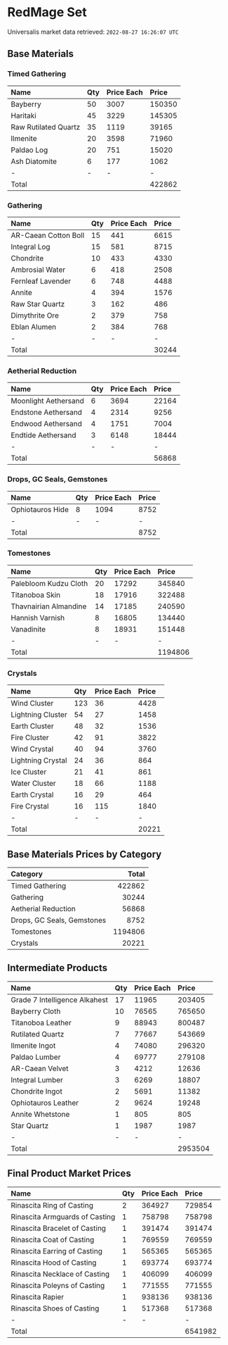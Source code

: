 # RedMage Set

Universalis market data retrieved: `2022-08-27 16:26:07 UTC`

## Base Materials

### Timed Gathering

| Name                 | Qty   | Price Each   | Price   |
|:---------------------|:------|:-------------|:--------|
| Bayberry             | 50    | 3007         | 150350  |
| Haritaki             | 45    | 3229         | 145305  |
| Raw Rutilated Quartz | 35    | 1119         | 39165   |
| Ilmenite             | 20    | 3598         | 71960   |
| Paldao Log           | 20    | 751          | 15020   |
| Ash Diatomite        | 6     | 177          | 1062    |
| -                    | -     | -            | -       |
| Total                |       |              | 422862  |

### Gathering

| Name                 | Qty   | Price Each   | Price   |
|:---------------------|:------|:-------------|:--------|
| AR-Caean Cotton Boll | 15    | 441          | 6615    |
| Integral Log         | 15    | 581          | 8715    |
| Chondrite            | 10    | 433          | 4330    |
| Ambrosial Water      | 6     | 418          | 2508    |
| Fernleaf Lavender    | 6     | 748          | 4488    |
| Annite               | 4     | 394          | 1576    |
| Raw Star Quartz      | 3     | 162          | 486     |
| Dimythrite Ore       | 2     | 379          | 758     |
| Eblan Alumen         | 2     | 384          | 768     |
| -                    | -     | -            | -       |
| Total                |       |              | 30244   |

### Aetherial Reduction

| Name                 | Qty   | Price Each   | Price   |
|:---------------------|:------|:-------------|:--------|
| Moonlight Aethersand | 6     | 3694         | 22164   |
| Endstone Aethersand  | 4     | 2314         | 9256    |
| Endwood Aethersand   | 4     | 1751         | 7004    |
| Endtide Aethersand   | 3     | 6148         | 18444   |
| -                    | -     | -            | -       |
| Total                |       |              | 56868   |

### Drops, GC Seals, Gemstones

| Name             | Qty   | Price Each   | Price   |
|:-----------------|:------|:-------------|:--------|
| Ophiotauros Hide | 8     | 1094         | 8752    |
| -                | -     | -            | -       |
| Total            |       |              | 8752    |

### Tomestones

| Name                  | Qty   | Price Each   | Price   |
|:----------------------|:------|:-------------|:--------|
| Palebloom Kudzu Cloth | 20    | 17292        | 345840  |
| Titanoboa Skin        | 18    | 17916        | 322488  |
| Thavnairian Almandine | 14    | 17185        | 240590  |
| Hannish Varnish       | 8     | 16805        | 134440  |
| Vanadinite            | 8     | 18931        | 151448  |
| -                     | -     | -            | -       |
| Total                 |       |              | 1194806 |

### Crystals

| Name              | Qty   | Price Each   | Price   |
|:------------------|:------|:-------------|:--------|
| Wind Cluster      | 123   | 36           | 4428    |
| Lightning Cluster | 54    | 27           | 1458    |
| Earth Cluster     | 48    | 32           | 1536    |
| Fire Cluster      | 42    | 91           | 3822    |
| Wind Crystal      | 40    | 94           | 3760    |
| Lightning Crystal | 24    | 36           | 864     |
| Ice Cluster       | 21    | 41           | 861     |
| Water Cluster     | 18    | 66           | 1188    |
| Earth Crystal     | 16    | 29           | 464     |
| Fire Crystal      | 16    | 115          | 1840    |
| -                 | -     | -            | -       |
| Total             |       |              | 20221   |

## Base Materials Prices by Category

| Category                   |   Total |
|:---------------------------|--------:|
| Timed Gathering            |  422862 |
| Gathering                  |   30244 |
| Aetherial Reduction        |   56868 |
| Drops, GC Seals, Gemstones |    8752 |
| Tomestones                 | 1194806 |
| Crystals                   |   20221 |

## Intermediate Products

| Name                          | Qty   | Price Each   | Price   |
|:------------------------------|:------|:-------------|:--------|
| Grade 7 Intelligence Alkahest | 17    | 11965        | 203405  |
| Bayberry Cloth                | 10    | 76565        | 765650  |
| Titanoboa Leather             | 9     | 88943        | 800487  |
| Rutilated Quartz              | 7     | 77667        | 543669  |
| Ilmenite Ingot                | 4     | 74080        | 296320  |
| Paldao Lumber                 | 4     | 69777        | 279108  |
| AR-Caean Velvet               | 3     | 4212         | 12636   |
| Integral Lumber               | 3     | 6269         | 18807   |
| Chondrite Ingot               | 2     | 5691         | 11382   |
| Ophiotauros Leather           | 2     | 9624         | 19248   |
| Annite Whetstone              | 1     | 805          | 805     |
| Star Quartz                   | 1     | 1987         | 1987    |
| -                             | -     | -            | -       |
| Total                         |       |              | 2953504 |

## Final Product Market Prices

| Name                           | Qty   | Price Each   | Price   |
|:-------------------------------|:------|:-------------|:--------|
| Rinascita Ring of Casting      | 2     | 364927       | 729854  |
| Rinascita Armguards of Casting | 1     | 758798       | 758798  |
| Rinascita Bracelet of Casting  | 1     | 391474       | 391474  |
| Rinascita Coat of Casting      | 1     | 769559       | 769559  |
| Rinascita Earring of Casting   | 1     | 565365       | 565365  |
| Rinascita Hood of Casting      | 1     | 693774       | 693774  |
| Rinascita Necklace of Casting  | 1     | 406099       | 406099  |
| Rinascita Poleyns of Casting   | 1     | 771555       | 771555  |
| Rinascita Rapier               | 1     | 938136       | 938136  |
| Rinascita Shoes of Casting     | 1     | 517368       | 517368  |
| -                              | -     | -            | -       |
| Total                          |       |              | 6541982 |